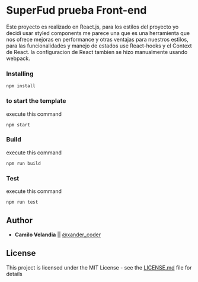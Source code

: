 # SuperFud prueba Front-end

Este proyecto es realizado en React.js, para los estilos del proyecto yo decidi usar styled components
me parece una que es una herramienta que nos ofrece mejoras en performance y otras ventajas para nuestros estilos, para las funcionalidades y manejo de estados use React-hooks y el Context de React.
la configuracion de React tambien se hizo manualmente usando webpack.


### Installing

```
npm install
```

### to start the template

execute this command

```
npm start
```

### Build

execute this command

```
npm run build
```

### Test

execute this command

```
npm run test
```

## Author

- **Camilo Velandia** || [@xander_coder](https://twitter.com/xander_coder?s=08)

## License

This project is licensed under the MIT License - see the [LICENSE.md](LICENSE.md) file for details
